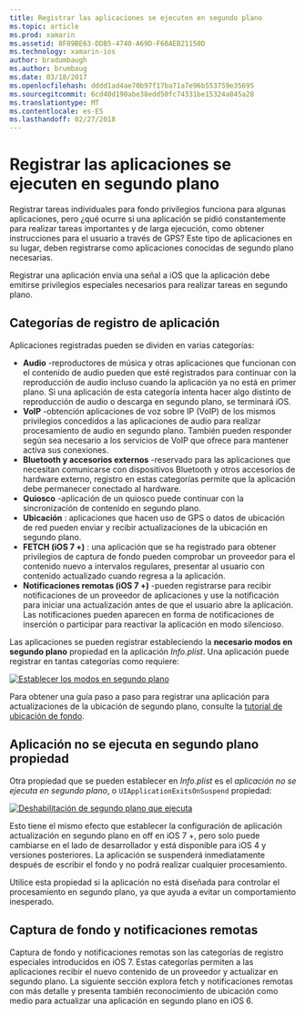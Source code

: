 ```yaml
---
title: Registrar las aplicaciones se ejecuten en segundo plano
ms.topic: article
ms.prod: xamarin
ms.assetid: 8F89BE63-DDB5-4740-A69D-F60AEB21150D
ms.technology: xamarin-ios
author: bradumbaugh
ms.author: brumbaug
ms.date: 03/18/2017
ms.openlocfilehash: dddd1ad4ae70b97f17ba71a7e96b553759e35695
ms.sourcegitcommit: 6cd40d190abe38edd50fc74331be15324a845a28
ms.translationtype: MT
ms.contentlocale: es-ES
ms.lasthandoff: 02/27/2018
---
```

# <a name="registering-applications-to-run-in-the-background"></a>Registrar las aplicaciones se ejecuten en segundo plano

Registrar tareas individuales para fondo privilegios funciona para algunas aplicaciones, pero ¿qué ocurre si una aplicación se pidió constantemente para realizar tareas importantes y de larga ejecución, como obtener instrucciones para el usuario a través de GPS? Este tipo de aplicaciones en su lugar, deben registrarse como aplicaciones conocidas de segundo plano necesarias.

Registrar una aplicación envía una señal a iOS que la aplicación debe emitirse privilegios especiales necesarios para realizar tareas en segundo plano.

## <a name="application-registration-categories"></a>Categorías de registro de aplicación

Aplicaciones registradas pueden se dividen en varias categorías:

-  **Audio** -reproductores de música y otras aplicaciones que funcionan con el contenido de audio pueden que esté registrados para continuar con la reproducción de audio incluso cuando la aplicación ya no está en primer plano. Si una aplicación de esta categoría intenta hacer algo distinto de reproducción de audio o descarga en segundo plano, se terminará iOS.
-  **VoIP** -obtención aplicaciones de voz sobre IP (VoIP) de los mismos privilegios concedidos a las aplicaciones de audio para realizar procesamiento de audio en segundo plano. También pueden responder según sea necesario a los servicios de VoIP que ofrece para mantener activa sus conexiones.
-  **Bluetooth y accesorios externos** -reservado para las aplicaciones que necesitan comunicarse con dispositivos Bluetooth y otros accesorios de hardware externo, registro en estas categorías permite que la aplicación debe permanecer conectado al hardware.
-  **Quiosco** -aplicación de un quiosco puede continuar con la sincronización de contenido en segundo plano.
-  **Ubicación** : aplicaciones que hacen uso de GPS o datos de ubicación de red pueden enviar y recibir actualizaciones de la ubicación en segundo plano.
-  **FETCH (iOS 7 +)** : una aplicación que se ha registrado para obtener privilegios de captura de fondo pueden comprobar un proveedor para el contenido nuevo a intervalos regulares, presentar al usuario con contenido actualizado cuando regresa a la aplicación.
-  **Notificaciones remotas (iOS 7 +)** -pueden registrarse para recibir notificaciones de un proveedor de aplicaciones y use la notificación para iniciar una actualización antes de que el usuario abre la aplicación. Las notificaciones pueden aparecen en forma de notificaciones de inserción o participar para reactivar la aplicación en modo silencioso.


Las aplicaciones se pueden registrar estableciendo la **necesario modos en segundo plano** propiedad en la aplicación *Info.plist*. Una aplicación puede registrar en tantas categorías como requiere:

 [ ![](registering-applications-to-run-in-background-images/bgmodes.png "Establecer los modos en segundo plano")](registering-applications-to-run-in-background-images/bgmodes.png)

Para obtener una guía paso a paso para registrar una aplicación para actualizaciones de la ubicación de segundo plano, consulte la [tutorial de ubicación de fondo](~/ios/app-fundamentals/backgrounding/ios-backgrounding-walkthroughs/location-walkthrough.md).

## <a name="application-does-not-run-in-background-property"></a>Aplicación no se ejecuta en segundo plano propiedad

Otra propiedad que se pueden establecer en *Info.plist* es el *aplicación no se ejecuta en segundo plano*, o `UIApplicationExitsOnSuspend` propiedad:

 [ ![](registering-applications-to-run-in-background-images/plist.png "Deshabilitación de segundo plano que ejecuta")](registering-applications-to-run-in-background-images/plist.png)

Esto tiene el mismo efecto que establecer la configuración de aplicación actualización en segundo plano en off en iOS 7 +, pero solo puede cambiarse en el lado de desarrollador y está disponible para iOS 4 y versiones posteriores. La aplicación se suspenderá inmediatamente después de escribir el fondo y no podrá realizar cualquier procesamiento.

Utilice esta propiedad si la aplicación no está diseñada para controlar el procesamiento en segundo plano, ya que ayuda a evitar un comportamiento inesperado.

## <a name="background-fetch-and-remote-notifications"></a>Captura de fondo y notificaciones remotas

Captura de fondo y notificaciones remotas son las categorías de registro especiales introducidos en iOS 7. Estas categorías permiten a las aplicaciones recibir el nuevo contenido de un proveedor y actualizar en segundo plano. La siguiente sección explora fetch y notificaciones remotas con más detalle y presenta también reconocimiento de ubicación como medio para actualizar una aplicación en segundo plano en iOS 6.
